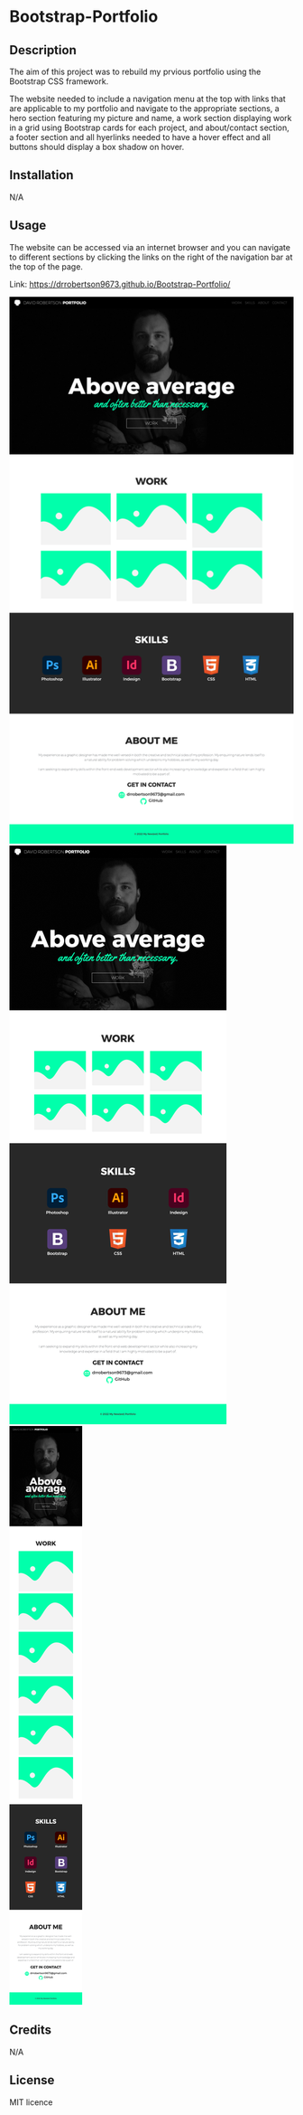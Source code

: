# Bootstrap-Portfolio

## Description
The aim of this project was to rebuild my prvious portfolio using the Bootstrap CSS framework.

The website needed to include a navigation menu at the top with links that are applicable to my portfolio and navigate to the appropriate sections, a hero section featuring my picture and name, a work section displaying work in a grid using Bootstrap cards for each project, and about/contact section, a footer section and all hyerlinks needed to have a hover effect and all buttons should display a box shadow on hover.

## Installation

N/A

## Usage

The website can be accessed via an internet browser and you can navigate to different sections by clicking the links on the right of the navigation bar at the top of the page.

Link: https://drrobertson9673.github.io/Bootstrap-Portfolio/

![screenshot of the website on large viewport](Images/Screenshot_Large.png)
![screenshot of the website on medium viewport](Images/Screenshot_Medium.png)
![screenshot of the website on small viewport](Images/Screenshot_Small.png)

## Credits

N/A

## License

MIT licence